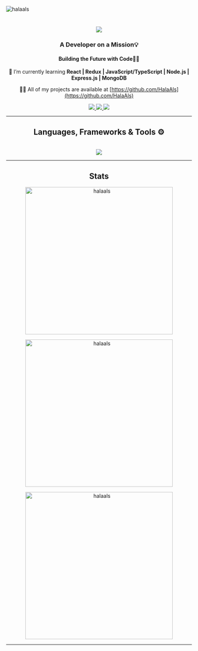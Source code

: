 <p align="left"> <img src="https://komarev.com/ghpvc/?username=halaals&label=Profile%20views&color=0e75b6&style=flat" alt="halaals" /> </p>

<h1 align="center">
    <img src="https://readme-typing-svg.herokuapp.com/?font=Righteous&size=35&center=true&vCenter=true&width=500&height=70&duration=4000&lines=Hi+There!+👋;+I'm+Hala+Alsuwayt💗!;" />
</h1>
<h3 align="center">A Developer on a Mission💡</h3>
<h4 align="center">Building the Future with Code👾💗</h4>

<div align="center">
  
🌻 I’m currently learning **React | Redux | JavaScript/TypeScript | Node.js | Express.js | MongoDB**
  
👩‍💻 All of my projects are available at [https://github.com/HalaAls](https://github.com/HalaAls)
</div>

<div align="center"> 
  <a href="mailto:alsuwait.ha@gmail.com">
    <img src="https://img.shields.io/badge/Gmail-333333?style=for-the-badge&logo=gmail&logoColor=red" />
  </a>
  <a href="https://www.linkedin.com/in/halaalsuwayt/" target="_blank">
    <img src="https://img.shields.io/badge/LinkedIn-0077B5?style=for-the-badge&logo=linkedin&logoColor=white" target="_blank" />
  </a>
  <a href="" target="_blank">
     <img src="https://img.shields.io/badge/Portfolio-FF5722?style=for-the-badge&logo=todoist&logoColor=white" target="_blank" /> 
    </a>
</div>
<hr/>
 
<h2 align="center">Languages, Frameworks & Tools ⚙ </h2>
<br/>
<div align="center">
     <img src="https://skillicons.dev/icons?i=javascript,typescript,mongodb,express,react,nodejs,html,css,sass,python,postgresql,flask,dotnet,cs,java,php,mysql,vscode,postman,git,github,heroku,aws,docker,kubernetes&perline=9" />
    <br>
</div>
<hr/>
<h2 align="center">Stats </h2>
<div align="center">
    <p><img width="400" src="https://github-readme-stats.vercel.app/api/top-langs?username=halaals&show_icons=true&locale=en&langs_count=10&layout=compact&theme=react&border_radius=10&size_weight=0.5&count_weight=0.5" alt="halaals" /></p>    
    <p><img  width="400" src="https://github-readme-stats.vercel.app/api?username=halaals&count_private=true&show_icons=true&locale=en&theme=react&rank_icon=github&border_radius=10" alt="halaals" /></p>
    <p><img width="400" src="https://github-readme-streak-stats.herokuapp.com/?user=halaals&count_private=true&theme=react&border_radius=10" alt="halaals" /></p>
</div>
<hr/>
